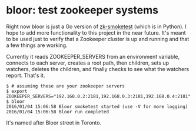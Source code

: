 # bloor: test zookeeper systems

Right now bloor is just a Go version of [zk-smoketest](https://github.com/phunt/zk-smoketest) (which is in Python). I hope to add more functionality to this project in the near future. It's meant to be used just to verify that a Zookeeper cluster is up and running and that a few things are working.

Currently it reads ZOOKEEPER_SERVERS from an environment variable, connects to each server, creates a root path, then children, sets up watchers, deletes the children, and finally checks to see what the watchers report. That's it.

```shell
$ # assuming these are your zookeeper servers
$ export ZOOKEEPER_SERVERS="192.168.0.2:2181,192.168.0.3:2181,192.168.0.4:2181"
$ bloor
2016/01/04 15:06:58 Bloor smoketest started (use -V for more logging)
2016/01/04 15:06:58 Bloor run completed
```

It's named after Bloor street in Toronto.
